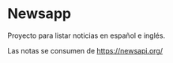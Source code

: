# Newsapp

Proyecto para listar noticias en español e inglés.

Las notas se consumen de https://newsapi.org/
 